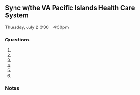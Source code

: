 ## Sync w/the VA Pacific Islands Health Care System

Thursday, July 2⋅3:30 – 4:30pm

### Questions

 1. 
 2. 
 3. 
 4. 
 5. 
 6. 





### Notes 

